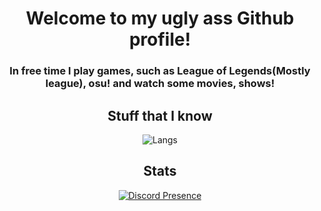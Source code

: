 <html><head></head><body><h1 align="center" id="welcome-to-my-ugly-ass-github-profile-br-">Welcome to my ugly ass Github profile!<br></h1>
<h3 align="center" id="in-free-time-i-play-games-such-as-league-of-legends-mostly-league-osu-and-watch-some-movies-shows-br-my-website-https-vorlie-pl">In free time I play games, such as League of Legends(Mostly league), osu! and watch some movies, shows!</h3>
<h2 align="center" id="stuff-that-i-know">Stuff that I know</h2>
<p align="center"><img src="https://skillicons.dev/icons?i=astro,css,html,js,md,python&amp;perline=13" alt="Langs"></p>
<h2 align="center" id="stats">Stats</h2>
<p align="center"><a href="https://discord.com/users/670986272377929743"><img src="https://lanyard.cnrad.dev/api/614807913302851594?bg=549654&amp;borderRadius=25px" alt="Discord Presence"></a></p>
</body></html>
